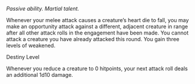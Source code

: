 *Passive ability. Martial talent.*

Whenever your melee attack causes a creature’s heart die to fall, you may make an opportunity attack against a different, adjacent creature in range after all other attack rolls in the engagement have been made. You cannot attack a creature you have already attacked this round. You gain three levels of weakened.

<div class="destiny-level">Destiny Level</div class="destiny-level">

Whenever you reduce a creature to 0 hitpoints, your next attack roll deals an additional 1d10 damage.

